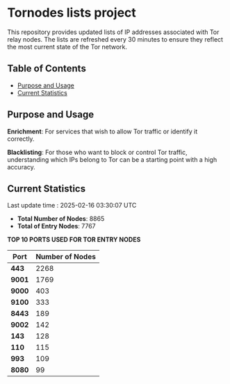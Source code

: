 # Tornodes lists project

This repository provides updated lists of IP addresses associated with Tor relay nodes. The lists are refreshed every 30 minutes to ensure they reflect the most current state of the Tor network.

## Table of Contents

- [Purpose and Usage](#purpose-and-usage)
- [Current Statistics](#current-statistics)


## Purpose and Usage

**Enrichment**: For services that wish to allow Tor traffic or identify it correctly.

**Blacklisting**: For those who want to block or control Tor traffic, understanding which IPs belong to Tor can be a starting point with a high accuracy.

## Current Statistics

Last update time : 2025-02-16 03:30:07 UTC

- **Total Number of Nodes**: 8865
- **Total of Entry Nodes**: 7767

**TOP 10 PORTS USED FOR TOR ENTRY NODES**

| **Port** | **Number of Nodes** |
|------|-----------------|
| **443**   | 2268  |
| **9001**   | 1769  |
| **9000**   | 403  |
| **9100**   | 333  |
| **8443**   | 189  |
| **9002**   | 142  |
| **143**   | 128  |
| **110**   | 115  |
| **993**   | 109  |
| **8080**   | 99  |

